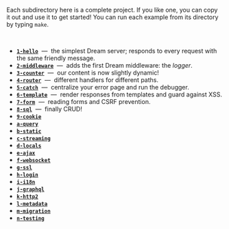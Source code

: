 Each subdirectory here is a complete project. If you like one, you can copy it
out and use it to get started! You can run each example from its directory by
typing `make`.

<br/>

- [**`1-hello`**](1-hello) &nbsp;&mdash;&nbsp; the simplest Dream server;
  responds to every request with the same friendly message.
- [**`2-middleware`**](2-middleware) &nbsp;&mdash;&nbsp; adds the first Dream
  middleware: the *logger*.
- [**`3-counter`**](3-counter) &nbsp;&mdash;&nbsp; our content is now slightly
  dynamic!
- [**`4-router`**](4-router) &nbsp;&mdash;&nbsp; different handlers for
  different paths.
- [**`5-catch`**](5-catch) &nbsp;&mdash;&nbsp; centralize your error page and
  run the debugger.
- [**`6-template`**](6-template) &nbsp;&mdash;&nbsp; render responses from
  templates and guard against XSS.
- [**`7-form`**](7-form) &nbsp;&mdash;&nbsp; reading forms and CSRF prevention.
- [**`8-sql`**](8-sql) &nbsp;&mdash;&nbsp; finally CRUD!
- [**`9-cookie`**](9-cookie)
- [**`a-query`**](10-query)
- [**`b-static`**](11-static)
- [**`c-streaming`**](12-streaming)
- [**`d-locals`**]()
- [**`e-ajax`**]()
- [**`f-websocket`**]()
- [**`g-ssl`**]()
- [**`h-login`**]()
- [**`i-i18n`**]()
- [**`j-graphql`**]()
- [**`k-http2`**]()
- [**`l-metadata`**]()
- [**`m-migration`**]()
- [**`n-testing`**]()

<!-- TODO Note that each example is fully self-contained... But also show an
     example that uses crunch to be truly 1-file even with static content. -->
<!-- TODO Show self-contained example with ppx_blob. -->
<!-- TODO HTTP2 example is unnecessary - HTTP2 is transparent. -->
